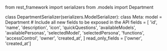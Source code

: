 
from rest_framework import serializers
from .models import Department

class DepartmentSerializer(serializers.ModelSerializer):
    class Meta:
        model = Department
        # Include all new fields to be exposed in the API
        fields = [
            'id', 
            'name', 
            'description', 
            'icon',
            'quickQuestions',
            'availableModels',
            'availablePersonas',
            'selectedModel',
            'selectedPersona',
            'functions',
            'accessControl',
            'owner',
            'created_at',
        ]
        read_only_fields = ['owner', 'created_at']
